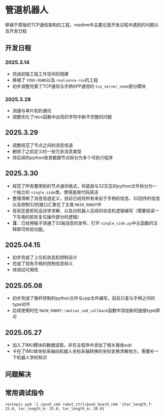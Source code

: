 # 管道机器人

移植于原版的TCP通信架构的工程，readme中主要记录开发过程中遇到的问题以及开发日程

## 开发日程

### 2025.3.14

- 完成初版工程工作空间的搭建
- 移植了 `VINS-RGBD`以及 `realsense-ros`的工程
- 初步调整完善了TCP通信与手柄APP通信的 `tcp_server_node`部分模块

### 2025.3.28

- 测通与单片机的通讯
- 调整优化了recv函数中出现的字符中断不完整的问题

## 2025.3.29

- 调整规范了节点之间的消息信道
- 删除了之前定义的一些冗余消息类型
- 将后续的python收发数据节点拆分为多个可执行程序

## 2025.3.30

- 规范了所有要用到的节点通讯格式，将底层与32交互的python文件拆分为一个独立的 `single_side`类，使得底层代码简洁
- 整理清晰了消息信道定义，目前已经将所有来自于手柄的信息、32回传的信息以及控制32的接口汇聚在了主类 `MAIN_ROBOT`中
- 目前还差舵轮运动学求解、以及对机器人后续的状态机逻辑编写（需要阅读一下东电的舵轮复位操作部分的逻辑）
- **注**：已经用板子测通了32端消息的发布，打开 `single_side.py`中主函数的注释即可检验功能。

## 2025.04.15

- 初步完成了上位机状态机控制设计
- 完成了现有手柄的控制信息转义
- 待测试可用性

## 2025.05.08

- 初步完成了推杆控制的python文件与cpp文件编写，目前只差与手柄之间的type对齐
- 后续使用时在 `MAIN_ROBOT::motion_cmd_callback`函数中添加新的链接type即可

## 2025.05.27

- 加入了IMU模块的数据读取，并在主程序中添加了相关接收sub
- 卡在了IMU体坐标系轴向机器人坐标系轴转换的坐标变换求解地方，需要补一下机器人学的知识

## 问题解决

## 常用调试指令

`rostopic pub -1 /push_cmd robot_ctrl/push_board_cmd '{tar_length_f: 25.0, tar_length_b: 25.0, tar_length_m: 20.0}'`
